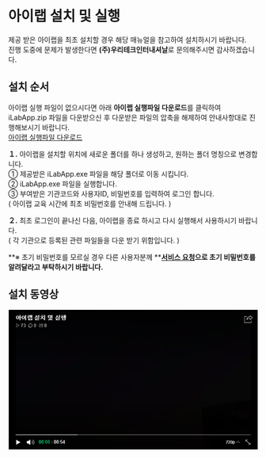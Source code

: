 # 아이랩 설치 및 실행

제공 받은 아이랩을 최초 설치할 경우 해당 매뉴얼을 참고하여 설치하시기 바랍니다.  
진행 도중에 문제가 발생한다면 **\(주\)우리테크인터내셔날**로 문의해주시면 감사하겠습니다.

## 설치 순서

아이랩 실행 파일이 없으시다면 아래 **아이랩 실행파일 다운로드**를 클릭하여 iLabApp.zip 파일을 다운받으신 후 다운받은 파일의 압축을 해제하여 안내사항대로 진행해보시기 바랍니다.  
[아이랩 실행파일 다운로드](https://github.com/wooritech/ilab-user-manual/raw/master/assets/iLabApp.zip)

**１.** 아이랩을 설치할 위치에 새로운 폴더를 하나 생성하고, 원하는 폴더 명칭으로 변경합니다.  
① 제공받은 iLabApp.exe 파일을 해당 폴더로 이동 시킵니다.  
② iLabApp.exe 파일을 실행합니다.  
③ 부여받은 기관코드와 사용자ID, 비밀번호를 입력하여 로그인 합니다.  
\( 아이랩 교육 시간에 최초 비밀번호를 안내해 드립니다. \)

**２.** 최초 로그인이 끝나신 다음, 아이랩을 종료 하시고 다시 실행해서 사용하시기 바랍니다.  
\( 각 기관으로 등록된 관련 파일들을 다운 받기 위함입니다. \)

**※ 초기 비밀번호를 모르실 경우 다른 사용자분께 **[**서비스 요청**](undefined-14/undefined-1.md)**으로 초기 비밀번호를 알려달라고 부탁하시기 바랍니다.**

## 설치 동영상

![](.gitbook/assets/01%20%2829%29.png)

